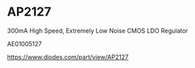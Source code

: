 # AP2127
300mA High Speed, Extremely Low Noise CMOS LDO Regulator

AE01005127

https://www.diodes.com/part/view/AP2127
